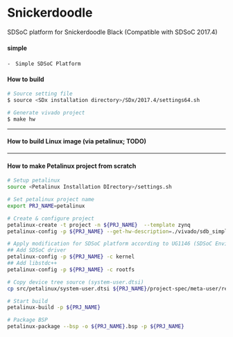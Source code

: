 # Snickerdoodle

SDSoC platform for Snickerdoodle Black (Compatible with SDSoC 2017.4)

#### simple
	-　Simple SDSoC Platform


#### How to build
```bash
# Source setting file
$ source <SDx installation directory>/SDx/2017.4/settings64.sh

# Generate vivado project
$ make hw
```

***
#### How to build Linux image (via petalinux; TODO)


***
#### How to make Petalinux project from scratch

```bash
# Setup petalinux
source <Petalinux Installation DIrectory>/settings.sh 

# Set petalinux project name
export PRJ_NAME=petalinux

# Create & configure project
petalinux-create -t project -n ${PRJ_NAME}  --template zynq
petalinux-config -p ${PRJ_NAME} --get-hw-description=./vivado/sdb_simple.sdk

# Apply modification for SDSoC platform according to UG1146 (SDSoC Environment Platform Development Guide)
## Add SDSoC driver
petalinux-config -p ${PRJ_NAME} -c kernel
## Add libstdc++
petalinux-config -p ${PRJ_NAME} -c rootfs

# Copy device tree source (system-user.dtsi)
cp src/petalinux/system-user.dtsi ${PRJ_NAME}/project-spec/meta-user/recipes-bsp/device-tree/files/system-user.dtsi

# Start build
petalinux-build -p ${PRJ_NAME}

# Package BSP
petalinux-package --bsp -o ${PRJ_NAME}.bsp -p ${PRJ_NAME}
```
